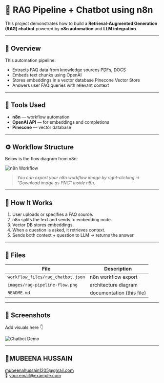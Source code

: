 # 🤖 RAG Pipeline + Chatbot using n8n

This project demonstrates how to build a **Retrieval-Augmented Generation (RAG) chatbot** powered by **n8n automation** and **LLM integration**.

---

## 🚀 Overview

This automation pipeline:
- Extracts FAQ data from knowledge sources  PDFs, DOCS 
- Embeds text chunks using OpenAI 
- Stores embeddings in a vector database Pinecone Vector Store 
- Answers user  FAQ queries with relevant context

---

## 🧩 Tools Used
- **n8n** — workflow automation
- **OpenAI API** — for embeddings and completions
- **Pinecone** — vector database
---

## ⚙️ Workflow Structure

Below is the flow diagram from n8n:

![n8n Workflow](images/rag-pipeline-flow.png)

> *You can export your n8n workflow image by right-clicking → “Download image as PNG” inside n8n.*

---

## 🧠 How It Works

1. User uploads or specifies a FAQ source.  
2. n8n splits the text and sends to embedding node.  
3. Vector DB stores embeddings.  
4. When a question is asked, it retrieves context.  
5. Sends both context + question to LLM → returns the answer.

---

## 🧰 Files

| File | Description |
|------|--------------|
| `workflow_files/rag_chatbot.json` | n8n workflow export |
| `images/rag-pipeline-flow.png` | architecture diagram |
| `README.md` | documentation (this file) |

---

## 📸 Screenshots

Add visuals here 👇

![Chatbot Demo](images/chatbot-demo.png)


---

## 🧕MUBEENA HUSSAIN
mubeenahussain1205@gmail.com  
📧 your.email@example.com

